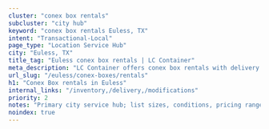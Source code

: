 ```yaml
---
cluster: "conex box rentals"
subcluster: "city hub"
keyword: "conex box rentals Euless, TX"
intent: "Transactional-Local"
page_type: "Location Service Hub"
city: "Euless, TX"
title_tag: "Euless conex box rentals | LC Container"
meta_description: "LC Container offers conex box rentals with delivery in Euless, TX. Local. Fast quotes. Since 2003."
url_slug: "/euless/conex-boxes/rentals"
h1: "Conex Box rentals in Euless"
internal_links: "/inventory,/delivery,/modifications"
priority: 2
notes: "Primary city service hub; list sizes, conditions, pricing ranges, photos, testimonials."
noindex: true
---
```


<!-- TODO: Add unique city/inventory copy, images, and internal links here. -->
